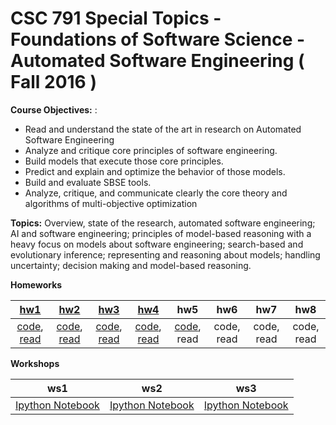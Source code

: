 #  CSC 791 Special Topics - Foundations of Software Science - Automated Software Engineering ( Fall 2016 )

**Course Objectives:** :
+ Read and understand the state of the art in research on Automated Software Engineering
+ Analyze and critique core principles of software engineering.
+ Build models that execute those core principles. 
+ Predict and explain and optimize the behavior of those models.
+ Build and evaluate SBSE tools.
+ Analyze, critique, and communicate clearly the core theory and algorithms of multi-objective optimization

**Topics:** Overview, state of the research, automated software engineering; AI and software engineering; principles of model-based reasoning with a heavy focus on models about software engineering; search-based and evolutionary inference; representing and reasoning about models; handling uncertainty; decision making and model-based reasoning.

**Homeworks**

[hw1](https://github.com/txt/ase16/blob/master/doc/hw1.md)|[hw2](https://github.com/txt/ase16/blob/master/doc/hw2.md)|[hw3](https://github.com/txt/ase16/blob/master/doc/hw3.md)|[hw4](https://github.com/txt/ase16/blob/master/doc/hw4.md)|hw5|hw6| hw7 |hw8
:-:|:-:|:-:|:-:|:-:|:-:|:-:|:-:|
[code](http://tiny.cc/ase16ntadiko-hw1-code), [read](http://tiny.cc/ase16ntadiko-hw1-read)|[code](http://bit.ly/ase16ntadiko-hw2-code), [read](http://tiny.cc/ntadiko-hw2-read)|[code](http://bit.ly/ase16ntadiko-hw3-code), [read](http://bit.ly/ase16ntadiko-hw3-read)|[code](http://bit.ly/ase16ntadiko-hw4-code1), [read](http://bit.ly/ase16ntadiko-hw4-read)|[code](http://bit.ly/ase16ntadiko-hw5-code), read|code, read|code, read|code, read

**Workshops**

ws1|ws2|ws3
:-:|:-:| :-:
[Ipython Notebook](http://bit.ly/ase16ntadiko-ws1)|[Ipython Notebook](http://bit.ly/ase16ntadiko-ws2)|[Ipython Notebook](http://bit.ly/ase16ntadiko-ws3)
